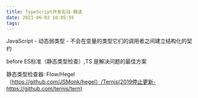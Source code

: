 ```yaml
---
title: TypeScript开发实战-精读
date: 2021-06-02 10:05:55
tags:
---
```

JavaScript - 动态弱类型 - 不会在变量的类型它们的调用者之间建立结构化的契约

before ES标准（静态类型检查）,TS 是解决问题的最佳方案

静态类型检查器: Flow/Hegel（https://github.com/JSMonk/hegel）/Ternjs(2019停止更新-https://github.com/ternjs/tern)

